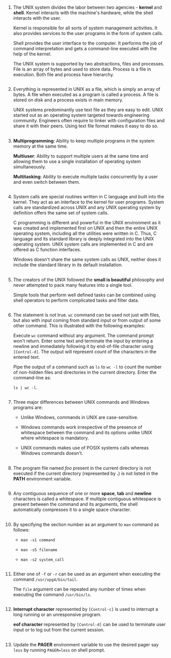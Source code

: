 01. The UNIX system divides the labor between two agencies - **kernel** and **shell**. Kernel interacts with the machine's hardware, while the shell interacts with the user.

    Kernel is responsible for all sorts of system management activities. It also provides services to the user programs in the form of system calls.

    Shell provides the user interface to the computer. It performs the job of command interpretation and gets a command-line executed with the help of the kernel.

    The UNIX system is supported by two abstractions, files and processes. File is an array of bytes and used to store data. Process is a file in execution. Both file and process have hierarchy.

##

02. Everything is represented in UNIX as a file, which is simply an array of bytes. A file when executed as a program is called a process. A file is stored on disk and a process exists in main memory.

    UNIX systems predominantly use text file as they are easy to edit. UNIX started out as an operating system targeted towards engineering community. Engineers often require to tinker with configuration files and share it with their peers. Using text file format makes it easy to do so.

##

03. **Multiprogramming**: Ability to keep multiple programs in the system memory at the same time.

    **Multiuser**: Ability to support multiple users at the same time and allowing them to use a single installation of operating system simultaneously.

    **Multitasking**: Ability to execute multiple tasks concurrently by a user and even switch between them.

##

04. System calls are special routines written in C language and built into the kernel. They act as an interface to the kernel for user programs. System calls are standardized across UNIX and any UNIX operating system by definition offers the same set of system calls.

    C programming is different and powerful in the UNIX environment as it was created and implemented first on UNIX and then the entire UNIX operating system, including all the utilities were written in C. Thus, C language and its standard library is deeply integrated into the UNIX operating system. UNIX system calls are implemented in C and are offered as C function interfaces.

    Windows doesn't share the same system calls as UNIX, neither does it include the standard library in its default installation.

##

05. The creators of the UNIX followed the **small is beautiful** philosophy and never attempted to pack many features into a single tool.

    Simple tools that perform well defined tasks can be combined using shell operators to perform complicated tasks and filter data.

##

06. The statement is not true. `wc` command can be used not just with files, but also with input coming from standard input or from output of some other command. This is illustrated with the following examples:

    Execute `wc` command without any argument. The command prompt won't return. Enter some text and terminate the input by entering a newline and immediately following it by end-of-file character using `[Control-d]`. The output will represent count of the characters in the entered text.

    Pipe the output of a command such as `ls` to `wc -l` to count the number of non-hidden files and directories in the current directory. Enter the command-line as:

    `ls | wc -l`.

##

07. Three major differences between UNIX commands and Windows programs are:

    - Unlike Windows, commands in UNIX are case-sensitive.

    - Windows commands work irrespective of the presence of whitespace between the command and its options unlike UNIX where whitespace is mandatory.

    - UNIX commands makes use of POSIX systems calls whereas Windows commands doesn't.

##

08. The program file named _foo_ present in the current directory is not executed if the current directory (represented by **.**) is not listed in the **PATH** environment variable.

##

09. Any contiguous sequence of one or more **space**, **tab** and **newline** characters is called a whitespace. If multiple contiguous whitespace is present between the command and its arguments, the shell automatically compresses it to a single space character.

##

10. By specifying the section number as an argument to `man` command as follows:

    - `man -s1 command`

    - `man -s5 filename`

    - `man -s2 system_call`

##

11. Either one of `-f` or `-r` can be used as an argument when executing the command `/usr/xpg4/bin/tail`.

    The `file` argument can be repeated any number of times when executing the command `/usr/bin/ls`.

##

12. **Interrupt character** represented by `[Control-c]` is used to interrupt a long running or an unresponsive program.

    **eof character** represented by `[Control-d]` can be used to terminate user input or to log out from the current session.

##

13. Update the **PAGER** environment variable to use the desired pager say `less` by running `PAGER=less` on shell prompt.

##
